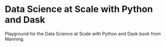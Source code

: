 # Data Science at Scale with Python and Dask
Playground for the Data Science at Scale with Python and Dask book from Manning.
